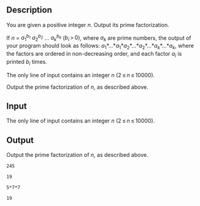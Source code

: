 ## Description

<div><p>You are given a positive integer <span class="tex-span"><i>n</i></span>. Output its prime factorization.</p><p>If <span class="tex-span"><i>n</i></span> = <span class="tex-span"><i>a</i><sub class="lower-index">1</sub><sup class="upper-index"><i>b</i><sub class="lower-index">1</sub></sup></span> <span class="tex-span"><i>a</i><sub class="lower-index">2</sub><sup class="upper-index"><i>b</i><sub class="lower-index">2</sub></sup></span> <span class="tex-span">...</span> <span class="tex-span"><i>a</i><sub class="lower-index"><i>k</i></sub><sup class="upper-index"><i>b</i><sub class="lower-index"><i>k</i></sub></sup></span> (<span class="tex-span"><i>b</i><sub class="lower-index"><i>i</i></sub> &gt; 0</span>), where <span class="tex-span"><i>a</i><sub class="lower-index"><i>k</i></sub></span> are prime numbers, the output of your program should look as follows: <span class="tex-span"><i>a</i><sub class="lower-index">1</sub></span>*...*<span class="tex-span"><i>a</i><sub class="lower-index">1</sub></span>*<span class="tex-span"><i>a</i><sub class="lower-index">2</sub></span>*...*<span class="tex-span"><i>a</i><sub class="lower-index">2</sub></span>*...*<span class="tex-span"><i>a</i><sub class="lower-index"><i>k</i></sub></span>*...*<span class="tex-span"><i>a</i><sub class="lower-index"><i>k</i></sub></span>, where the factors are ordered in non-decreasing order, and each factor <span class="tex-span"><i>a</i><sub class="lower-index"><i>i</i></sub></span> is printed <span class="tex-span"><i>b</i><sub class="lower-index"><i>i</i></sub></span> times.</p></div><div class="input-specification"><p>The only line of input contains an integer <span class="tex-span"><i>n</i></span> (<span class="tex-span">2 ≤ <i>n</i> ≤ 10000</span>).</p></div><div class="output-specification"><p>Output the prime factorization of <span class="tex-span"><i>n</i></span>, as described above.</p></div>

## Input

<p>The only line of input contains an integer <span class="tex-span"><i>n</i></span> (<span class="tex-span">2 ≤ <i>n</i> ≤ 10000</span>).</p>

## Output

<p>Output the prime factorization of <span class="tex-span"><i>n</i></span>, as described above.</p>





```input1
245

```




```input2
19

```




```output1
5*7*7

```




```output2
19

```



